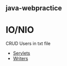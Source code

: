 ## java-webpractice

# IO/NIO
CRUD Users in txt file
* [Servlets](https://github.com/Vilka284/java-webpractice/tree/master/IO%20NIO/src/main/java/com/andrii/servlet)
* [Writers](https://github.com/Vilka284/java-webpractice/tree/master/IO%20NIO/src/main/java/com/andrii/writer)
